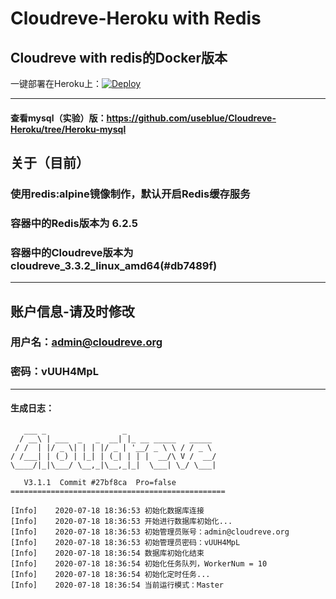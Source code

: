 # Cloudreve-Heroku with Redis
Cloudreve with redis的Docker版本
---
一键部署在Heroku上：[![Deploy](https://www.herokucdn.com/deploy/button.svg)](https://www.heroku.com/deploy?template=https://github.com/useblue/Cloudreve-Heroku)

---
#### 查看mysql（实验）版：https://github.com/useblue/Cloudreve-Heroku/tree/Heroku-mysql
## 关于（目前）
### 使用redis:alpine镜像制作，默认开启Redis缓存服务
### 容器中的Redis版本为 6.2.5
### 容器中的Cloudreve版本为 cloudreve_3.3.2_linux_amd64(#db7489f)
---
## 账户信息-请及时修改
### 用户名：admin@cloudreve.org
### 密码：vUUH4MpL
---

#### 生成日志：
```
   ___ _                 _
  / __\ | ___  _   _  __| |_ __ _____   _____
 / /  | |/ _ \| | | |/ _ | '__/ _ \ \ / / _ \
/ /___| | (_) | |_| | (_| | | |  __/\ V /  __/
\____/|_|\___/ \__,_|\__,_|_|  \___| \_/ \___|

   V3.1.1  Commit #27bf8ca  Pro=false
================================================

[Info]    2020-07-18 18:36:53 初始化数据库连接
[Info]    2020-07-18 18:36:53 开始进行数据库初始化...
[Info]    2020-07-18 18:36:53 初始管理员账号：admin@cloudreve.org
[Info]    2020-07-18 18:36:53 初始管理员密码：vUUH4MpL
[Info]    2020-07-18 18:36:54 数据库初始化结束
[Info]    2020-07-18 18:36:54 初始化任务队列，WorkerNum = 10
[Info]    2020-07-18 18:36:54 初始化定时任务...
[Info]    2020-07-18 18:36:54 当前运行模式：Master
```